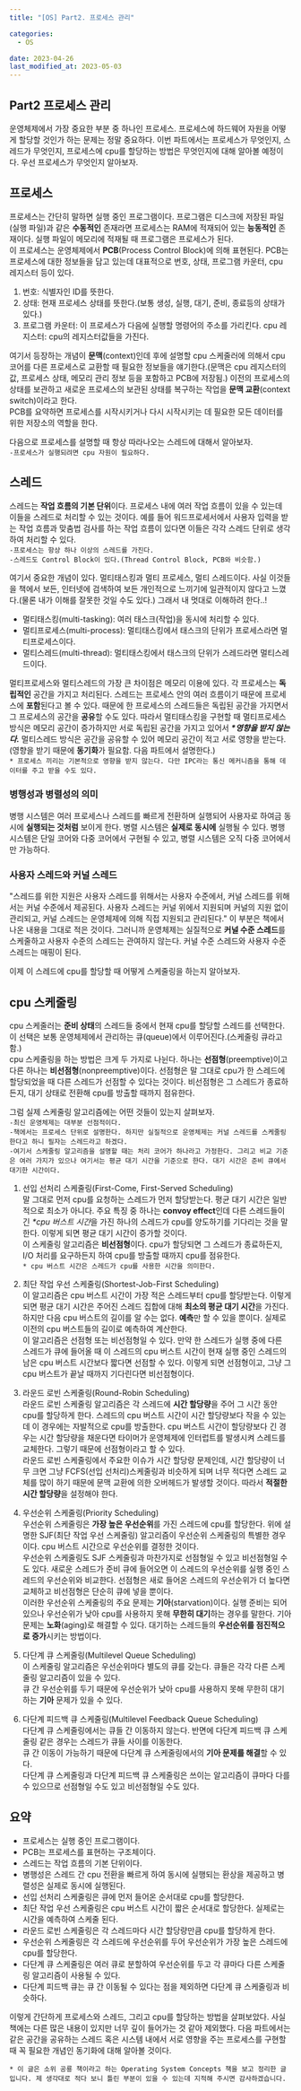 ```yaml
---
title: "[OS] Part2. 프로세스 관리"

categories:
  - OS

date: 2023-04-26
last_modified_at: 2023-05-03
---
```


## Part2 프로세스 관리  
운영체제에서 가장 중요한 부분 중 하나인 프로세스. 프로세스에 하드웨어 자원을 어떻게 할당할 것인가 하는 문제는 정말 중요하다. 이번 파트에서는 프로세스가 무엇인지, 스레드가 무엇인지, 프로세스에 cpu를 할당하는 방법은 무엇인지에 대해 알아볼 예정이다. 우선 프로세스가 무엇인지 알아보자.

## 프로세스  
프로세스는 간단히 말하면 실행 중인 프로그램이다. 프로그램은 디스크에 저장된 파일(실행 파일)과 같은 **수동적인** 존재라면 프로세스는 RAM에 적재되어 있는 **능동적인** 존재이다. 실행 파일이 메모리에 적재될 때 프로그램은 프로세스가 된다.  
이 프로세스는 운영체제에서 **PCB**(Process Control Block)에 의해 표현된다. PCB는 프로세스에 대한 정보들을 담고 있는데 대표적으로 번호, 상태, 프로그램 카운터, cpu 레지스터 등이 있다.  
1. 번호: 식별자인 ID를 뜻한다.
2. 상태: 현재 프로세스 상태를 뜻한다.(보통 생성, 실행, 대기, 준비, 종료등의 상태가 있다.)
3. 프로그램 카운터: 이 프로세스가 다음에 실행할 명령어의 주소를 가리킨다.
cpu 레지스터: cpu의 레지스터값들을 가진다.  

여기서 등장하는 개념이 **문맥**(context)인데 후에 설명할 cpu 스케줄러에 의해서 cpu 코어를 다른 프로세스로 교환할 때 필요한 정보들을 얘기한다.(문맥은 cpu 레지스터의 값, 프로세스 상태, 메모리 관리 정보 등을 포함하고 PCB에 저장됨.) 이전의 프로세스의 상태를 보관하고 새로운 프로세스의 보관된 상태를 복구하는 작업을 **문맥 교환**(context switch)이라고 한다.  
PCB를 요약하면 프로세스를 시작시키거나 다시 시작시키는 데 필요한 모든 데이터를 위한 저장소의 역할을 한다.  

다음으로 프로세스를 설명할 때 항상 따라나오는 스레드에 대해서 알아보자.  
`-프로세스가 실행되려면 cpu 자원이 필요하다.`  

## 스레드  
스레드는 **작업 흐름의 기본 단위**이다. 프로세스 내에 여러 작업 흐름이 있을 수 있는데 이들을 스레드로 처리할 수 있는 것이다. 예를 들어 워드프로세서에서 사용자 입력을 받는 작업 흐름과 맞춤법 검사를 하는 작업 흐름이 있다면 이들은 각각 스레드 단위로 생각하여 처리할 수 있다.  
`-프로세스는 항상 하나 이상의 스레드를 가진다.`  
`-스레드도 Control Block이 있다.(Thread Control Block, PCB와 비슷함.)`  

여기서 중요한 개념이 있다. 멀티태스킹과 멀티 프로세스, 멀티 스레드이다. 사실 이것들을 책에서 보든, 인터넷에 검색하여 보든 개인적으로 느끼기에 일관적이지 않다고 느꼈다.(물론 내가 이해를 잘못한 것일 수도 있다.) 그래서 내 멋대로 이해하려 한다..!  
+ 멀티태스킹(multi-tasking): 여러 태스크(작업)을 동시에 처리할 수 있다.  
+ 멀티프로세스(multi-process): 멀티태스킹에서 태스크의 단위가 프로세스라면 멀티프로세스이다.  
+ 멀티스레드(multi-thread): 멀티태스킹에서 태스크의 단위가 스레드라면 멀티스레드이다.  

멀티프로세스와 멀티스레드의 가장 큰 차이점은 메모리 이용에 있다. 각 프로세스는 **독립적인** 공간을 가지고 처리된다. 스레드는 프로세스 안의 여러 흐름이기 때문에 프로세스에 **포함**된다고 볼 수 있다. 때문에 한 프로세스의 스레드들은 독립된 공간을 가지면서 그 프로세스의 공간을 **공유**할 수도 있다. 따라서 멀티태스킹을 구현할 때 멀티프로세스 방식은 메모리 공간이 증가하지만 서로 독립된 공간을 가지고 있어서 ***\*영향을 받지 않는다.*** 멀티스레드 방식은 공간을 공유할 수 있어 메모리 공간이 적고 서로 영향을 받는다.(영향을 받기 때문에 **동기화**가 필요함. 다음 파트에서 설명한다.)  
`* 프로세스 끼리는 기본적으로 영향을 받지 않는다. 다만 IPC라는 통신 메커니즘을 통해 데이터를 주고 받을 수도 있다.`  

### 병행성과 병렬성의 의미  
병행 시스템은 여러 프로세스나 스레드를 빠르게 전환하며 실행되어 사용자로 하여금 동시에 **실행되는 것처럼** 보이게 한다. 병렬 시스템은 **실제로 동시에** 실행될 수 있다. 병행 시스템은 단일 코어와 다중 코어에서 구현될 수 있고, 병렬 시스템은 오직 다중 코어에서만 가능하다.  
### 사용자 스레드와 커널 스레드  
"스레드를 위한 지원은 사용자 스레드를 위해서는 사용자 수준에서, 커널 스레드를 위해서는 커널 수준에서 제공된다. 사용자 스레드는 커널 위에서 지원되며 커널의 지원 없이 관리되고, 커널 스레드는 운영체제에 의해 직접 지원되고 관리된다." 이 부분은 책에서 나온 내용을 그대로 적은 것이다. 그러니까 운영체제는 실질적으로 **커널 수준 스레드**를 스케줄하고 사용자 수준의 스레드는 관여하지 않는다. 커널 수준 스레드와 사용자 수준 스레드는 매핑이 된다.  

이제 이 스레드에 cpu를 할당할 때 어떻게 스케줄링을 하는지 알아보자.  

## cpu 스케줄링  
cpu 스케줄러는 **준비 상태**의 스레드들 중에서 현재 cpu를 할당할 스레드를 선택한다. 이 선택은 보통 운영체제에서 관리하는 큐(queue)에서 이루어진다.(스케줄링 큐라고 함.)  
cpu 스케줄링을 하는 방법은 크게 두 가지로 나뉜다. 하나는 **선점형**(preemptive)이고 다른 하나는 **비선점형**(nonpreemptive)이다. 선점형은 말 그대로 cpu가 한 스레드에 할당되었을 때 다른 스레드가 선점할 수 있다는 것이다. 비선점형은 그 스레드가 종료하든지, 대기 상태로 전환해 cpu를 방출할 때까지 점유한다.  

그럼 실제 스케줄링 알고리즘에는 어떤 것들이 있는지 살펴보자.  
`-최신 운영체제는 대부분 선점적이다.`  
`-책에서는 프로세스 단위로 설명한다. 하지만 실질적으로 운영체제는 커널 스레드를 스케줄링한다고 하니 필자는 스레드라고 하겠다.`  
`-여기서 스케줄링 알고리즘을 설명할 때는 처리 코어가 하나라고 가정한다. 그리고 비교 기준은 여러 가지가 있으나 여기서는 평균 대기 시간을 기준으로 한다. 대기 시간은 준비 큐에서 대기한 시간이다.`  

1. 선입 선처리 스케줄링(First-Come, First-Served Scheduling)  
말 그대로 먼저 cpu를 요청하는 스레드가 먼저 할당받는다. 평균 대기 시간은 일반적으로 최소가 아니다. 주요 특징 중 하나는 **convoy effect**인데 다른 스레드들이 긴 *\*cpu 버스트 시간*을 가진 하나의 스레드가 cpu를 양도하기를 기다리는 것을 말한다. 이렇게 되면 평균 대기 시간이 증가할 것이다.  
이 스케줄링 알고리즘은 **비선점형**이다. cpu가 할당되면 그 스레드가 종료하든지, I/O 처리를 요구하든지 하여 cpu를 방출할 때까지 cpu를 점유한다.  
`* cpu 버스트 시간은 스레드가 cpu를 사용한 시간을 의미한다.`

2. 최단 작업 우선 스케줄링(Shortest-Job-First Scheduling)  
이 알고리즘은 cpu 버스트 시간이 가장 적은 스레드부터 cpu를 할당받는다. 이렇게 되면 평균 대기 시간은 주어진 스레드 집합에 대해 **최소의 평균 대기 시간**을 가진다. 하지만 다음 cpu 버스트의 길이를 알 수는 없다. **예측**만 할 수 있을 뿐이다. 실제로 이전의 cpu 버스트들의 길이로 예측하여 계산한다.  
이 알고리즘은 선점형 또는 비선점형일 수 있다. 만약 한 스레드가 실행 중에 다른 스레드가 큐에 들어올 때 이 스레드의 cpu 버스트 시간이 현재 실행 중인 스레드의 남은 cpu 버스트 시간보다 짧다면 선점할 수 있다. 이렇게 되면 선점형이고, 그냥 그 cpu 버스트가 끝날 때까지 기다린다면 비선점형이다.  

3. 라운드 로빈 스케줄링(Round-Robin Scheduling)  
라운드 로빈 스케줄링 알고리즘은 각 스레드에 **시간 할당량**을 주어 그 시간 동안 cpu를 할당하게 한다. 스레드의 cpu 버스트 시간이 시간 할당량보다 작을 수 있는데 이 경우에는 자발적으로 cpu를 방출한다. cpu 버스트 시간이 할당량보다 긴 경우는 시간 할당량을 채운다면 타이머가 운영체제에 인터럽트를 발생시켜 스레드를 교체한다. 그렇기 때문에 선점형이라고 할 수 있다.  
라운드 로빈 스케줄링에서 주요한 이슈가 시간 할당량 문제인데, 시간 할당량이 너무 크면 그냥 FCFS(선입 선처리)스케줄링과 비슷하게 되며 너무 적다면 스레드 교체를 많이 하기 때문에 문맥 교환에 의한 오버헤드가 발생할 것이다. 따라서 **적절한 시간 할당량**을 설정해야 한다.  

4. 우선순위 스케줄링(Priority Scheduling)  
우선순위 스케줄링은 **가장 높은 우선순위**를 가진 스레드에 cpu를 할당한다. 위에 설명한 SJF(최단 작업 우선 스케줄링) 알고리즘이 우선순위 스케줄링의 특별한 경우이다. cpu 버스트 시간으로 우선순위를 결정한 것이다.  
우선순위 스케줄링도 SJF 스케줄링과 마찬가지로 선점형일 수 있고 비선점형일 수도 있다. 새로운 스레드가 준비 큐에 들어오면 이 스레드의 우선순위를 실행 중인 스레드의 우선순위와 비교한다. 선점형은 새로 들어온 스레드의 우선순위가 더 높다면 교체하고 비선점형은 단순히 큐에 넣을 뿐이다.  
이러한 우선순위 스케줄링의 주요 문제는 **기아**(starvation)이다. 실행 준비는 되어 있으나 우선순위가 낮아 cpu를 사용하지 못해 **무한히 대기**하는 경우를 말한다. 기아 문제는 **노화**(aging)로 해결할 수 있다. 대기하는 스레드들의 **우선순위를 점진적으로 증가**시키는 방법이다.  

5. 다단계 큐 스케줄링(Multilevel Queue Scheduling)  
이 스케줄링 알고리즘은 우선순위마다 별도의 큐를 갖는다. 큐들은 각각 다른 스케줄링 알고리즘이 있을 수 있다.  
큐 간 우선순위를 두기 때문에 우선순위가 낮아 cpu를 사용하지 못해 무한히 대기하는 **기아** 문제가 있을 수 있다.

6. 다단계 피드백 큐 스케줄링(Multilevel Feedback Queue Scheduling)  
다단계 큐 스케줄링에서는 큐들 간 이동하지 않는다. 반면에 다단계 피드백 큐 스케줄링 같은 경우는 스레드가 큐들 사이를 이동한다.  
큐 간 이동이 가능하기 때문에 다단계 큐 스케줄링에서의 **기아 문제를 해결**할 수 있다.  
다단계 큐 스케줄링과 다단계 피드백 큐 스케줄링은 쓰이는 알고리즘이 큐마다 다를 수 있으므로 선점형일 수도 있고 비선점형일 수도 있다.  

## 요약  
+ 프로세스는 실행 중인 프로그램이다.
+ PCB는 프로세스를 표현하는 구조체이다.
+ 스레드는 작업 흐름의 기본 단위이다.
+ 병행성은 스레드 간 cpu 전환을 빠르게 하여 동시에 실행되는 환상을 제공하고 병렬성은 실제로 동시에 실행된다.
+ 선입 선처리 스케줄링은 큐에 먼저 들어온 순서대로 cpu를 할당한다.
+ 최단 작업 우선 스케줄링은 cpu 버스트 시간이 짧은 순서대로 할당한다. 실제로는 시간을 예측하여 스케줄 된다.
+ 라운드 로빈 스케줄링은 각 스레드마다 시간 할당량만큼 cpu를 할당하게 한다.
+ 우선순위 스케줄링은 각 스레드에 우선순위를 두어 우선순위가 가장 높은 스레드에 cpu를 할당한다.
+ 다단계 큐 스케줄링은 여러 큐로 분할하여 우선순위를 두고 각 큐마다 다른 스케줄링 알고리즘이 사용될 수 있다.
+ 다단계 피드백 큐는 큐 간 이동될 수 있다는 점을 제외하면 다단계 큐 스케줄링과 비슷하다.  

이렇게 간단하게 프로세스와 스레드, 그리고 cpu를 할당하는 방법을 살펴보았다. 사실 책에는 다른 많은 내용이 있지만 너무 깊이 들어가는 것 같아 제외했다. 다음 파트에서는 같은 공간을 공유하는 스레드 혹은 시스템 내에서 서로 영향을 주는 프로세스를 구현할 때 꼭 필요한 개념인 동기화에 대해 알아볼 것이다.  

`* 이 글은 소위 공룡 책이라고 하는 Operating System Concepts 책을 보고 정리한 글입니다. 제 생각대로 적다 보니 틀린 부분이 있을 수 있는데 지적해 주시면 감사하겠습니다.`